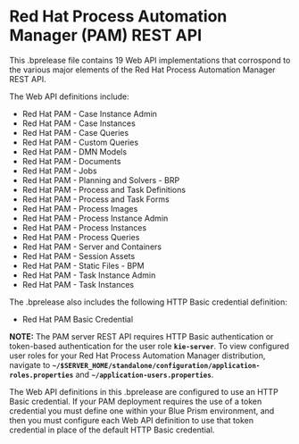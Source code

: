 # Red Hat Process Automation Manager (PAM) REST API

This .bprelease file contains 19 Web API implementations that corrospond to the various major elements of the Red Hat Process Automation Manager REST API.

The Web API definitions include:
* Red Hat PAM - Case Instance Admin
* Red Hat PAM - Case Instances
* Red Hat PAM - Case Queries
* Red Hat PAM - Custom Queries
* Red Hat PAM - DMN Models
* Red Hat PAM - Documents
* Red Hat PAM - Jobs
* Red Hat PAM - Planning and Solvers - BRP
* Red Hat PAM - Process and Task Definitions
* Red Hat PAM - Process and Task Forms
* Red Hat PAM - Process Images
* Red Hat PAM - Process Instance Admin
* Red Hat PAM - Process Instances
* Red Hat PAM - Process Queries
* Red Hat PAM - Server and Containers
* Red Hat PAM - Session Assets
* Red Hat PAM - Static Files - BPM
* Red Hat PAM - Task Instance Admin
* Red Hat PAM - Task Instances

The .bprelease also includes the following HTTP Basic credential definition:
* Red Hat PAM Basic Credential

**NOTE:** The PAM server REST API requires HTTP Basic authentication or token-based authentication for the user role **`kie-server`**. To view configured user roles for your Red Hat Process Automation Manager distribution, navigate to **`~/$SERVER_HOME/standalone/configuration/application-roles.properties`** and **`~/application-users.properties`**. 

The Web API definitions in this .bprelease are configured to use an HTTP Basic credential. If your PAM deployment requires the use of a token credential you must define one within your Blue Prism environment, and then you must configure each Web API definition to use that token credential in place of the default HTTP Basic credential.
